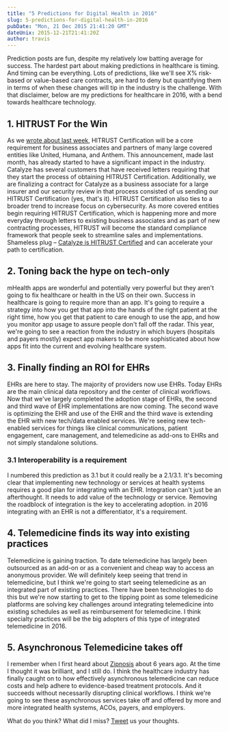 ```yaml
---
title: "5 Predictions for Digital Health in 2016"
slug: 5-predictions-for-digital-health-in-2016
pubDate: "Mon, 21 Dec 2015 21:41:20 GMT"
dateUnix: 2015-12-21T21:41:20Z
author: travis
---
```

Prediction posts are fun, despite my relatively low batting average for success. The hardest part about making predictions in healthcare is timing. And timing can be everything. Lots of predictions, like we'll see X% risk-based or value-based care contracts, are hard to deny but quantifying them in terms of when these changes will tip in the industry is the challenge. With that disclaimer, below are my predictions for healthcare in 2016, with a bend towards healthcare technology.

## 1. HITRUST For the Win

As we [wrote about last week][1], HITRUST Certification will be a core requirement for business associates and partners of many large covered entities like United, Humana, and Anthem. This announcement, made last month, has already started to have a significant impact in the industry. Catalyze has several customers that have received letters requiring that they start the process of obtaining HITRUST Certification. Additionally, we are finalizing a contract for Catalyze as a business associate for a large insurer and our security review in that process consisted of us sending our HITRUST Certification (yes, that's it). HITRUST Certification also ties to a broader trend to increase focus on cybersecurity. As more covered entities begin requiring HITRUST Certification, which is happening more and more everyday through letters to existing business associates and as part of new contracting processes, HITRUST will become the standard compliance framework that people seek to streamline sales and implementations. Shameless plug – [Catalyze is HITRUST Certified][2] and can accelerate your path to certification.

## 2. Toning back the hype on tech-only

mHealth apps are wonderful and potentially very powerful but they aren't going to fix healthcare or health in the US on their own. Success in healthcare is going to require more than an app. It's going to require a strategy into how you get that app into the hands of the right patient at the right time, how you get that patient to care enough to use the app, and how you monitor app usage to assure people don't fall off the radar. This year, we're going to see a reaction from the industry in which buyers (hospitals and payers mostly) expect app makers to be more sophisticated about how apps fit into the current and evolving healthcare system.

## 3. Finally finding an ROI for EHRs

EHRs are here to stay. The majority of providers now use EHRs. Today EHRs are the main clinical data repository and the center of clinical workflows. Now that we've largely completed the adoption stage of EHRs, the second and third wave of EHR implementations are now coming. The second wave is optimizing the EHR and use of the EHR and the third wave is extending the EHR with new tech/data enabled services. We're seeing new tech-enabled services for things like clinical communications, patient engagement, care management, and telemedicine as add-ons to EHRs and not simply standalone solutions.

### 3.1 Interoperability is a requirement

I numbered this prediction as 3.1 but it could really be a 2.1/3.1. It's becoming clear that implementing new technology or services at health systems requires a good plan for integrating with an EHR. Integration can't just be an afterthought. It needs to add value of the technology or service. Removing the roadblock of integration is the key to accelerating adoption. in 2016 integrating with an EHR is not a differentiator, it's a requirement.

## 4. Telemedicine finds its way into existing practices

Telemedicine is gaining traction. To date telemedicine has largely been outsourced as an add-on or as a convenient and cheap way to access an anonymous provider. We will definitely keep seeing that trend in telemedicine, but I think we're going to start seeing telemedicine as an integrated part of existing practices. There have been technologies to do this but we're now starting to get to the tipping point as some telemedicine platforms are solving key challenges around integrating telemedicine into existing schedules as well as reimbursement for telemedicine. I think specialty practices will be the big adopters of this type of integrated telemedicine in 2016.

## 5. Asynchronous Telemedicine takes off

I remember when I first heard about [Zipnosis][3] about 6 years ago. At the time I thought it was brilliant, and I still do. I think the healthcare industry has finally caught on to how effectively asynchronous telemedicine can reduce costs and help adhere to evidence-based treatment protocols. And it succeeds without necessarily disrupting clinical workflows. I think we're going to see these asynchronous services take off and offered by more and more integrated health systems, ACOs, payers, and employers.

What do you think? What did I miss? [Tweet][4] us your thoughts.

[1]: http://content.catalyze.io/blog/hitrust-will-be-a-core-requirement-to-do-business-with-healthcare-enterprises
[2]: http://content.catalyze.io/blog/catalyze-is-hitrust-certified
[3]: https://catalyze.io/customers/zipnosis
[4]: https://twitter.com/catalyzeio
